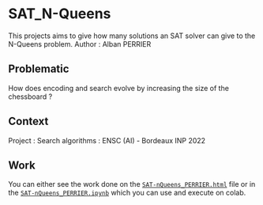 # SAT_N-Queens
This projects aims to give how many solutions  an SAT solver can give to the N-Queens problem.
Author : Alban PERRIER

## Problematic
How does encoding and search evolve by increasing the size of the chessboard ?

## Context
Project : Search algorithms  : ENSC (AI) - Bordeaux INP 2022

## Work
You can either see the work done on the [`SAT-nQueens_PERRIER.html`](SAT-nQueens_PERRIER.html) file or in the [`SAT-nQueens_PERRIER.ipynb`](SAT-nQueens_PERRIER.ipynb) which you can use and execute on colab.



